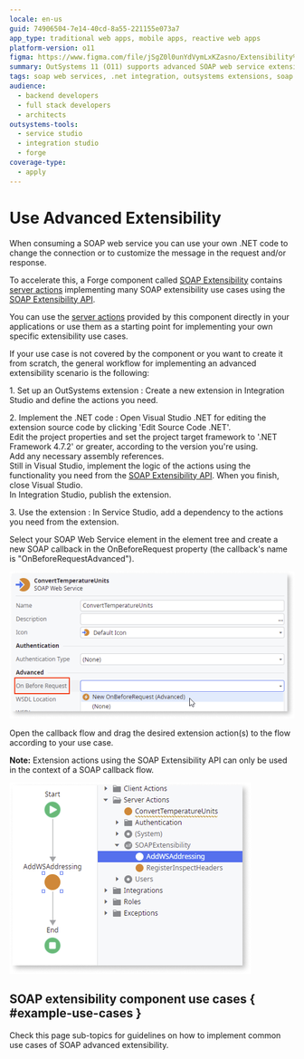 ```yaml
---
locale: en-us
guid: 74906504-7e14-40cd-8a55-221155e073a7
app_type: traditional web apps, mobile apps, reactive web apps
platform-version: o11
figma: https://www.figma.com/file/jSgZ0l0unYdVymLxKZasno/Extensibility%20and%20Integration?node-id=418:17
summary: OutSystems 11 (O11) supports advanced SOAP web service extensibility through .NET code integration and a dedicated Forge component.
tags: soap web services, .net integration, outsystems extensions, soap extensibility api, forge components
audience:
  - backend developers
  - full stack developers
  - architects
outsystems-tools:
  - service studio
  - integration studio
  - forge
coverage-type:
  - apply
---
```


# Use Advanced Extensibility

When consuming a SOAP web service you can use your own .NET code to change the connection or to customize the message in the request and/or response.

To accelerate this, a Forge component called [SOAP Extensibility](<https://www.outsystems.com/forge/component-overview/5322/soap-extensibility-samples>) contains [server actions](https://www.outsystems.com/forge/component-documentation/5322/soap-extensibility/0) implementing many SOAP extensibility use cases using the [SOAP Extensibility API](../../../ref/apis/soap-extensibility-api.md).

You can use the [server actions](https://www.outsystems.com/forge/component-documentation/5322/soap-extensibility/0) provided by this component directly in your applications or use them as a starting point for implementing your own specific extensibility use cases.

If your use case is not covered by the component or you want to create it from scratch, the general workflow for implementing an advanced extensibility scenario is the following:

1\. Set up an OutSystems extension
:   Create a new extension in Integration Studio and define the actions you need.

2\. Implement the .NET code
:   Open Visual Studio .NET for editing the extension source code by clicking 'Edit Source Code .NET'.  
    Edit the project properties and set the project target framework to '.NET Framework 4.7.2' or greater, according to the version you're using.  
    Add any necessary assembly references.  
    Still in Visual Studio, implement the logic of the actions using the functionality you need from the [SOAP Extensibility API](<../../../ref/apis/soap-extensibility-api.md>). When you finish, close Visual Studio.  
    In Integration Studio, publish the extension.

3\. Use the extension
:   In Service Studio, add a dependency to the actions you need from the extension.  

   Select your SOAP Web Service element in the element tree and create a new SOAP callback in the OnBeforeRequest property (the callback's name is "OnBeforeRequestAdvanced").  

   ![Screenshot of SOAP Web Service properties with the OnBeforeRequest callback highlighted](images/soap-properties-beforerequest-ss.png "SOAP Web Service Properties")

   Open the callback flow and drag the desired extension action(s) to the flow according to your use case.  

   **Note:** Extension actions using the SOAP Extensibility API can only be used in the context of a SOAP callback flow.

   ![Screenshot showing how to add a callback action to a SOAP callback flow in Service Studio](images/flow-add-callback-ss.png "Adding a Callback to a SOAP Flow")

## SOAP extensibility component use cases { #example-use-cases }

Check this page sub-topics for guidelines on how to implement common use cases of SOAP advanced extensibility.
